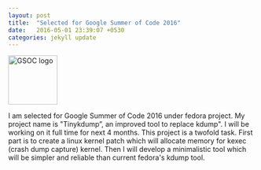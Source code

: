 ```yaml
---
layout: post
title:  "Selected for Google Summer of Code 2016"
date:   2016-05-01 23:39:07 +0530
categories: jekyll update
---
```



<img src="https://developers.google.com/open-source/gsoc/images/gsoc2016-sun-373x373.png" alt="GSOC logo" height="100" width="100">


I am selected for Google Summer of Code 2016 under fedora project. My project name is "Tinykdump”, an improved tool to replace kdump". I will be working on it full time for next 4 months. This project is a twofold task. First part is to create a linux kernel patch which will allocate memory for kexec (crash dump capture) kernel. Then I will develop a minimalistic tool which will be simpler and reliable than current fedora's kdump tool.